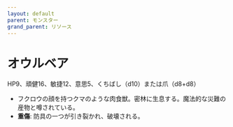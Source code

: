 ```yaml
---
layout: default
parent: モンスター
grand_parent: リソース
---
```


# オウルベア

HP9、頑健16、敏捷12、意思5、くちばし（d10）または爪（d8+d8）

- フクロウの顔を持つクマのような肉食獣。密林に生息する。魔法的な災難の産物と噂されている。
- **重傷**: 防具の一つが引き裂かれ、破壊される。